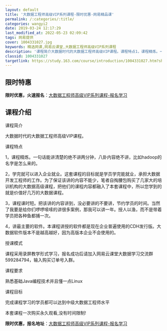 ```yaml
---
layout: default
title: '大数据工程师高级VIP系列课程-限时优惠-网易精品课'
permalink: /:categories/:title/
categories: wangyi2
date: 2019-03-24 12:17:29
last_modified_at: 2022-05-23 02:09:42
tags: 网易提供
cover: 1004331027.jpg
keywords: 精选网课,网易云课堂,大数据工程师高级VIP系列课程
description: '课程简介大数据时代的大数据工程师高级VIP课程。课程特点1，课程精炼。一句话能讲清楚的绝不讲两分钟，八卦内容绝不讲，比如'
classid: 1004331027
targetlink: https://study.163.com/course/introduction/1004331027.htm?share=1&shareId=1025206652&utm_campaign=share&utm_medium=iphoneShare&utm_source=&utm_u=1025206652
---
```


## 限时特惠

**限时优惠，火速报名**：[大数据工程师高级VIP系列课程-报名学习](https://study.163.com/course/introduction/1004331027.htm?share=1&shareId=1025206652&utm_campaign=share&utm_medium=iphoneShare&utm_source=&utm_u=1025206652)

## 课程介绍

课程简介

大数据时代的大数据工程师高级VIP课程。



课程特点

1，课程精炼。一句话能讲清楚的绝不讲两分钟，八卦内容绝不讲，比如hadoop的名字是怎么来的。

2，学完就可以进入企业就业。这套课程的目标就是学员学完能就业，承担大数据开发工程师的工作。为了保证该讲的内容不能少，笔者自掏腰包购买了几家大的培训机构的大数据高级课程，把他们的课程内容都融入了本套课程中，所以您学到的就是价值好几万的大数据课程。

3，课程课时短。把该讲的内容讲到，没必要讲的不要讲，节约学员的时间。当然了我要是给你们啰啰嗦嗦的讲很多案例，那我可以讲一年。授人以渔，而不是带着学员把各种鱼都捕一次。

4，讲最主要的软件。本课程讲授的软件都是现在企业普遍使用的CDH发行版。大数据软件版本不是越高越好，因为高版本企业不会使用的。



授课模式

  课程采用录屏教学形式学习，报名成功后请加入网易云课堂大数据学习交流群 599284794，输入购买订单号入群。



课程要求

  熟悉基础Java编程技术并且懂一点Linux



课程目标

  完成课程学习的学员都可以达到中级大数据工程师水平



本套课程一次购买永久观看,没有时间限制!

**限时优惠，报名地址**：[大数据工程师高级VIP系列课程-报名学习](https://study.163.com/course/introduction/1004331027.htm?share=1&shareId=1025206652&utm_campaign=share&utm_medium=iphoneShare&utm_source=&utm_u=1025206652)

